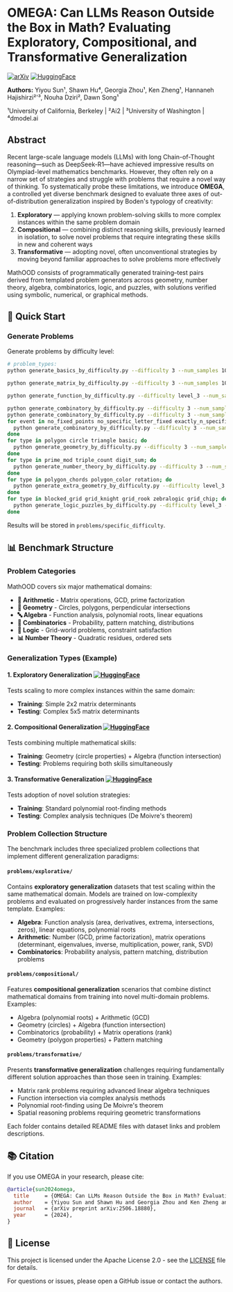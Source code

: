 # OMEGA: Can LLMs Reason Outside the Box in Math? Evaluating Exploratory, Compositional, and Transformative Generalization

[![arXiv](https://img.shields.io/badge/arXiv-preprint-b31b1b.svg)](https://arxiv.org/abs/2506.18880)
[![HuggingFace](https://img.shields.io/badge/🤗%20HuggingFace-Datasets-yellow)](https://huggingface.co/datasets/sunyiyou/math-explorative)

**Authors:** Yiyou Sun¹, Shawn Hu⁴, Georgia Zhou¹, Ken Zheng¹, Hannaneh Hajishirzi²'³, Nouha Dziri², Dawn Song¹

¹University of California, Berkeley | ²Ai2 | ³University of Washington | ⁴dmodel.ai

## Abstract

Recent large-scale language models (LLMs) with long Chain-of-Thought reasoning—such as DeepSeek-R1—have achieved impressive results on Olympiad-level mathematics benchmarks. However, they often rely on a narrow set of strategies and struggle with problems that require a novel way of thinking. To systematically probe these limitations, we introduce **OMEGA**, a controlled yet diverse benchmark designed to evaluate three axes of out-of-distribution generalization inspired by Boden's typology of creativity:

1. **Exploratory** — applying known problem-solving skills to more complex instances within the same problem domain
2. **Compositional** — combining distinct reasoning skills, previously learned in isolation, to solve novel problems that require integrating these skills in new and coherent ways  
3. **Transformative**  — adopting novel, often unconventional strategies by moving beyond familiar approaches to solve problems more effectively

MathOOD consists of programmatically generated training–test pairs derived from templated problem generators across geometry, number theory, algebra, combinatorics, logic, and puzzles, with solutions verified using symbolic, numerical, or graphical methods.

## 🚀 Quick Start

### Generate Problems

Generate problems by difficulty level:
```bash
# problem_types: 
python generate_basics_by_difficulty.py --difficulty 3 --num_samples 10 --problem_types algebra_linear_equation algebra_polynomial_roots arithmetic_mixed arithmetic_list_prime_factors arithmetic_gcd

python generate_matrix_by_difficulty.py --difficulty 3 --num_samples 10  --problem_types inverse multiplication determinant rank eigenvalues power svd

python generate_function_by_difficulty.py --difficulty level_3 --num_samples 10  --problem_types intersection intersection_coords extrema extrema_coords area zeros derivative_sign

python generate_combinatory_by_difficulty.py --difficulty 3 --num_samples 10  --type distribution
python generate_combinatory_by_difficulty.py --difficulty 3 --num_samples 10  --type pattern_matching
for event in no_fixed_points no_specific_letter_fixed exactly_n_specific_fixed at_least_n_specific_fixed; do
  python generate_combinatory_by_difficulty.py --difficulty 3 --num_samples 10  --type probability --event $event
done 
for type in polygon circle triangle basic; do
  python generate_geometry_by_difficulty.py --difficulty 3 --num_samples 10  --problem_types $type
done 
for type in prime_mod triple_count digit_sum; do
  python generate_number_theory_by_difficulty.py --difficulty 3 --num_samples 10  --problem_types $type
done 
for type in polygon_chords polygon_color rotation; do
  python generate_extra_geometry_by_difficulty.py --difficulty level_3 --num_samples 10  --problem_types $type
done 
for type in blocked_grid grid_knight grid_rook zebralogic grid_chip; do
  python generate_logic_puzzles_by_difficulty.py --difficulty level_3 --num_samples 10  --problem_types $type
done 
```

Results will be stored in `problems/specific_difficulty`. 

## 📊 Benchmark Structure

### Problem Categories

MathOOD covers six major mathematical domains:

- **🔢 Arithmetic** - Matrix operations, GCD, prime factorization
- **📐 Geometry** - Circles, polygons, perpendicular intersections  
- **🔤 Algebra** - Function analysis, polynomial roots, linear equations
- **🎲 Combinatorics** - Probability, pattern matching, distributions
- **🧩 Logic** - Grid-world problems, constraint satisfaction
- **📊 Number Theory** - Quadratic residues, ordered sets

### Generalization Types (Example)

#### 1. Exploratory Generalization [![HuggingFace](https://img.shields.io/badge/🤗%20HuggingFace-Datasets-yellow)](https://huggingface.co/datasets/sunyiyou/math-explorative)
Tests scaling to more complex instances within the same domain:
- **Training**: Simple 2x2 matrix determinants
- **Testing**: Complex 5x5 matrix determinants

#### 2. Compositional Generalization [![HuggingFace](https://img.shields.io/badge/🤗%20HuggingFace-Datasets-yellow)](https://huggingface.co/datasets/sunyiyou/math-compositional) 
Tests combining multiple mathematical skills:
- **Training**: Geometry (circle properties) + Algebra (function intersection)
- **Testing**: Problems requiring both skills simultaneously

#### 3. Transformative Generalization [![HuggingFace](https://img.shields.io/badge/🤗%20HuggingFace-Datasets-yellow)](https://huggingface.co/datasets/sunyiyou/math-transformative)
Tests adoption of novel solution strategies:
- **Training**: Standard polynomial root-finding methods
- **Testing**: Complex analysis techniques (De Moivre's theorem)

### Problem Collection Structure

The benchmark includes three specialized problem collections that implement different generalization paradigms:

#### `problems/explorative/`
Contains **exploratory generalization** datasets that test scaling within the same mathematical domain. Models are trained on low-complexity problems and evaluated on progressively harder instances from the same template. Examples:
- **Algebra**: Function analysis (area, derivatives, extrema, intersections, zeros), linear equations, polynomial roots
- **Arithmetic**: Number (GCD, prime factorization), matrix operations (determinant, eigenvalues, inverse, multiplication, power, rank, SVD)
- **Combinatorics**: Probability analysis, pattern matching, distribution problems

#### `problems/compositional/`
Features **compositional generalization** scenarios that combine distinct mathematical domains from training into novel multi-domain problems. Examples:
- Algebra (polynomial roots) + Arithmetic (GCD)
- Geometry (circles) + Algebra (function intersection) 
- Combinatorics (probability) + Matrix operations (rank)
- Geometry (polygon properties) + Pattern matching

#### `problems/transformative/`
Presents **transformative generalization** challenges requiring fundamentally different solution approaches than those seen in training. Examples:
- Matrix rank problems requiring advanced linear algebra techniques
- Function intersection via complex analysis methods
- Polynomial root-finding using De Moivre's theorem
- Spatial reasoning problems requiring geometric transformations

Each folder contains detailed README files with dataset links and problem descriptions.

## 📚 Citation

If you use OMEGA in your research, please cite:

```bibtex
@article{sun2024omega,
  title     = {OMEGA: Can LLMs Reason Outside the Box in Math? Evaluating Exploratory, Compositional, and Transformative Generalization},
  author    = {Yiyou Sun and Shawn Hu and Georgia Zhou and Ken Zheng and Hannaneh Hajishirzi and Nouha Dziri and Dawn Song},
  journal   = {arXiv preprint arXiv:2506.18880},
  year      = {2024},
}
```

## 📄 License

This project is licensed under the Apache License 2.0 - see the [LICENSE](LICENSE) file for details.


For questions or issues, please open a GitHub issue or contact the authors.